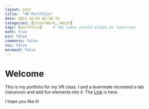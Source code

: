 ```yaml
---
layout: post
title:  "VR Portfolio"
date: 2022-10-03 02:50:33
categories: [SchoolWork, Umich]
tags: [portfolio]     # TAG names should always be lowercase
math: true
pin: false
comments: false
toc: false
mermaid: false
---
```


# Welcome

This is my portfolio for my VR class. I and a teammate recreated a lab classroom and add fun elements into it. The [Link](https://youtu.be/NXmAPaRWJgg) is here.

I hope you like it!
